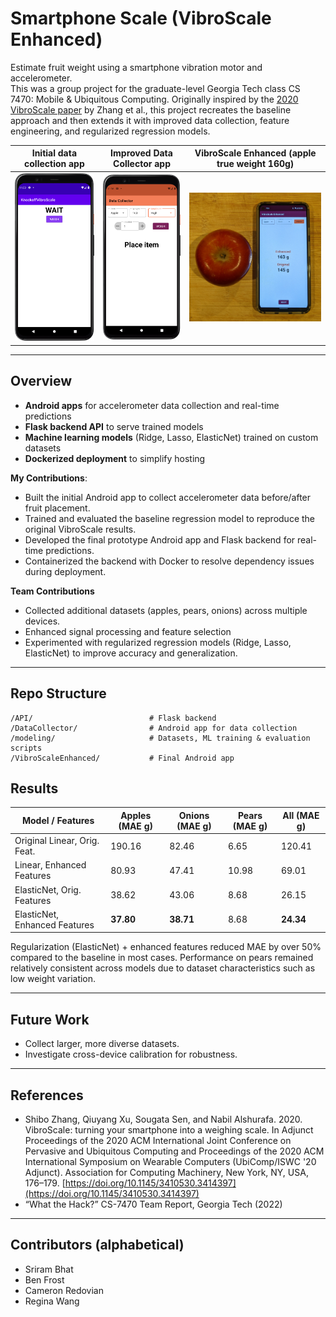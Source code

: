 # Smartphone Scale (VibroScale Enhanced)

Estimate fruit weight using a smartphone vibration motor and accelerometer.  
This was a group project for the graduate-level Georgia Tech class CS 7470: Mobile & Ubiquitous Computing. Originally inspired by the [2020 VibroScale paper](https://dl.acm.org/doi/10.1145/3410530.3414397) by Zhang et al., this project recreates the baseline approach and then extends it with improved data collection, feature engineering, and regularized regression models.

Initial data collection app |  Improved Data Collector app | VibroScale Enhanced (apple true weight 160g)
:-------------------------:|:-------------------------:|:-------------------------:
![Initial data collection app](./images/knockoff.png)  |  ![Improved Data Collector app](./images/data_collector.png) | ![VibroscaleEnhanced app](./images/enhanced_apple.jpg)

---

## Overview

- **Android apps** for accelerometer data collection and real-time predictions  
- **Flask backend API** to serve trained models  
- **Machine learning models** (Ridge, Lasso, ElasticNet) trained on custom datasets  
- **Dockerized deployment** to simplify hosting  

**My Contributions**:
- Built the initial Android app to collect accelerometer data before/after fruit placement. 
- Trained and evaluated the baseline regression model to reproduce the original VibroScale results.
- Developed the final prototype Android app and Flask backend for real-time predictions.
- Containerized the backend with Docker to resolve dependency issues during deployment.

**Team Contributions**
- Collected additional datasets (apples, pears, onions) across multiple devices.
- Enhanced signal processing and feature selection
- Experimented with regularized regression models (Ridge, Lasso, ElasticNet) to improve accuracy and generalization.

---

## Repo Structure

```
/API/                          # Flask backend 
/DataCollector/                # Android app for data collection
/modeling/                     # Datasets, ML training & evaluation scripts
/VibroScaleEnhanced/           # Final Android app
```

## Results

| Model / Features             | Apples (MAE g) | Onions (MAE g) | Pears (MAE g) | All (MAE g) |
|-------------------------------|----------------|----------------|---------------|-------------|
| Original Linear, Orig. Feat.  | 190.16         | 82.46          | 6.65          | 120.41      |
| Linear, Enhanced Features     | 80.93          | 47.41          | 10.98         | 69.01       |
| ElasticNet, Orig. Features    | 38.62          | 43.06          | 8.68          | 26.15       |
| ElasticNet, Enhanced Features | **37.80**      | **38.71**      | 8.68          | **24.34**   |

Regularization (ElasticNet) + enhanced features reduced MAE by over 50% compared to the baseline in most cases. Performance on pears remained relatively consistent across models due to dataset characteristics such as low weight variation.

---

## Future Work

- Collect larger, more diverse datasets.  
- Investigate cross-device calibration for robustness.  

---

## References

- Shibo Zhang, Qiuyang Xu, Sougata Sen, and Nabil Alshurafa. 2020. VibroScale: turning your smartphone into a weighing scale. In Adjunct Proceedings of the 2020 ACM International Joint Conference on Pervasive and Ubiquitous Computing and Proceedings of the 2020 ACM International Symposium on Wearable Computers (UbiComp/ISWC '20 Adjunct). Association for Computing Machinery, New York, NY, USA, 176–179. [https://doi.org/10.1145/3410530.3414397](https://doi.org/10.1145/3410530.3414397) 
- “What the Hack?” CS-7470 Team Report, Georgia Tech (2022)  

---

## Contributors (alphabetical)
- Sriram Bhat  
- Ben Frost  
- Cameron Redovian  
- Regina Wang  
